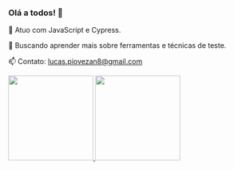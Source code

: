 ### Olá a todos! 👋

🔭 Atuo com JavaScript e Cypress.

🌱 Buscando aprender mais sobre ferramentas e técnicas de teste.

📫 Contato: lucas.piovezan8@gmail.com

<div>
<a href="https://github.com/lrocon18">
<img height="170em" src="https://github-readme-stats.vercel.app/api?username=lrocon18&show_icons=true&theme=dracula&include_all_commits=true&count_private=true"/>
<img height="170em" src="https://github-readme-stats.vercel.app/api/top-langs/?username=lrocon18&layout=compact&langs_count=7&theme=dracula"/>
</div>
